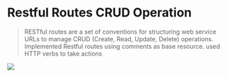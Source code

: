 # Restful Routes CRUD Operation 

> RESTful routes are a set of conventions for structuring web service URLs to manage CRUD (Create, Read, Update, Delete) operations.
> Implemented Restful routes using comments as base resource.
> used HTTP verbs to take actions
<img src="C:\Users\19403\Desktop\git image.png">
